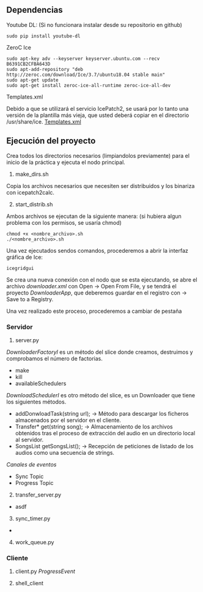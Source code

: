 ## Dependencias
Youtube DL: (Si no funcionara instalar desde su repositorio en github)
```
sudo pip install youtube-dl
```
ZeroC Ice
```
sudo apt-key adv --keyserver keyserver.ubuntu.com --recv B6391CB2CFBA643D
sudo apt-add-repository "deb http://zeroc.com/download/Ice/3.7/ubuntu18.04 stable main"
sudo apt-get update
sudo apt-get install zeroc-ice-all-runtime zeroc-ice-all-dev

```
Templates.xml

Debido a que se utilizará el servicio IcePatch2, se usará por lo tanto una versión de la plantilla más vieja, que usted deberá copiar en el directorio /usr/share/ice. [Templates.xml](https://github.com/javirmones/youtube2mp3/blob/development/resources/templates.xml)



## Ejecución del proyecto

Crea todos los directorios necesarios (limpiandolos previamente) para el inicio de la práctica y ejecuta el nodo principal.
1.  make_dirs.sh

Copia los archivos necesarios que necesiten ser distribuidos y los binariza con icepatch2calc.

2. start_distrib.sh

Ambos archivos se ejecutan de la siguiente manera: (si hubiera algun problema con los permisos, se usaría chmod)
```
chmod +x <nombre_archivo>.sh
./<nombre_archivo>.sh
```
Una vez ejecutados sendos comandos, procederemos a abrir la interfaz gráfica de Ice:
```
icegridgui
```
Se crea una nueva conexión con el nodo que se esta ejecutando, se abre el archivo *downloader.xml* con Open -> Open From File, y se tendrá el proyecto *DownloaderApp*, que deberemos guardar en el registro con -> Save to a Registry.

Una vez realizado este proceso, procederemos a cambiar de pestaña
### Servidor
1. server.py

*DownloaderFactoryI* es un método del slice donde creamos, destruimos y comprobamos el número de factorias.
  * make
  * kill
  * availableSchedulers

*DownloadSchedulerI* es otro método del slice, es un Downloader que tiene los siguientes métodos. 
 * addDonwloadTask(string url); -> Método para descargar los ficheros almacenados por el servidor en el cliente.
 * Transfer* get(string song); -> Almacenamiento de los archivos obtenidos tras el proceso de extracción del audio en un directorio local al servidor.
 * SongsList getSongsList(); -> Recepción de peticiones de listado de los audios como una secuencia de strings.
  
*Canales de eventos*
  * Sync Topic
  * Progress Topic
 
2. transfer_server.py
  * asdf

3. sync_timer.py
  *

4. work_queue.py

### Cliente
1. client.py
*ProgressEvent*


2. shell_client

